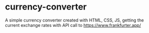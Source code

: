 # currency-converter


A simple currency converter created with HTML, CSS, JS, getting the current exchange rates with API call to https://www.frankfurter.app/


